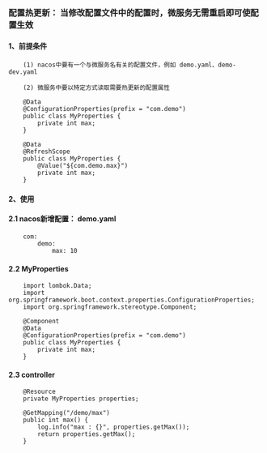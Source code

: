 ### 配置热更新： 当修改配置文件中的配置时，微服务无需重启即可使配置生效

#### 1、前提条件
```
    (1) nacos中要有一个与微服务名有关的配置文件，例如 demo.yaml、demo-dev.yaml

    (2) 微服务中要以特定方式读取需要热更新的配置属性

    @Data
    @ConfigurationProperties(prefix = "com.demo")
    public class MyProperties {
        private int max;
    }

    @Data
    @RefreshScope
    public class MyProperties {
        @Value("${com.demo.max}")
        private int max;
    }

```

#### 2、使用
#### 2.1 nacos新增配置： demo.yaml
```
    com:
        demo:
            max: 10
```
#### 2.2 MyProperties

```
    import lombok.Data;
    import org.springframework.boot.context.properties.ConfigurationProperties;
    import org.springframework.stereotype.Component;

    @Component
    @Data
    @ConfigurationProperties(prefix = "com.demo")
    public class MyProperties {
        private int max;
    }
```

#### 2.3 controller
```
    @Resource
    private MyProperties properties;

    @GetMapping("/demo/max")
    public int max() {
        log.info("max : {}", properties.getMax());
        return properties.getMax();
    }
```
